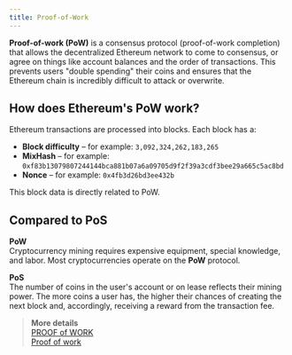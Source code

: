 ```yaml
---
title: Proof-of-Work
---
```


**Proof-of-work (PoW)** is a consensus protocol (proof-of-work completion) that allows the decentralized Ethereum network to come to consensus, or agree on things like account balances and the order of transactions. This prevents users "double spending" their coins and ensures that the Ethereum chain is incredibly difficult to attack or overwrite.

## How does Ethereum's PoW work?

Ethereum transactions are processed into blocks. Each block has a:
* **Block difficulty** – for example: `3,092,324,262,183,265`
* **MixHash** – for example: `0xf83b13079807244144bca881b07a6a09705d9f2f39a3cdf3bee29a665c5ac8bd`
* **Nonce** – for example: `0x4fb3d26bd3ee432b`

This block data is directly related to PoW.

## Compared to PoS

**PoW**  
Cryptocurrency mining requires expensive equipment, special knowledge, and labor. Most cryptocurrencies operate on the **PoW** protocol.  

**PoS**  
The number of coins in the user's account or on lease reflects their mining power. The more coins a user has, the higher their chances of creating the next block and, accordingly, receiving a reward from the transaction fee.

> **More details**  
> [PROOF of WORK](https://ethereum.org/en/developers/docs/consensus-mechanisms/pow/)  
> [Proof of work](https://en.wikipedia.org/wiki/Proof_of_work)